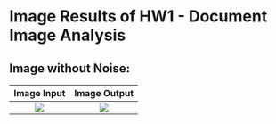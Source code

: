 # Image Results of HW1 - Document Image Analysis

## Image without Noise:

Image Input                |  Image Output
:-------------------------:|:-------------------------:
![]("dataset\4_original.png")   |  ![]("results\4_original_res.png")